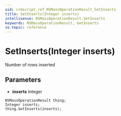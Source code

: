 ```yaml
---
uid: crmscript_ref_NSMassOperationResult_SetInserts
title: SetInserts(Integer inserts)
intellisense: NSMassOperationResult.SetInserts
keywords: NSMassOperationResult, GetInserts
so.topic: reference
---
```


# SetInserts(Integer inserts)

Number of rows inserted

## Parameters

* **inserts** Integer

```crmscript
NSMassOperationResult thing;
Integer inserts;
thing.SetInserts(inserts);
```

